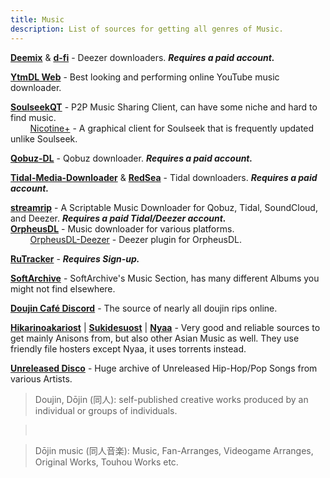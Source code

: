 ```yaml
---
title: Music
description: List of sources for getting all genres of Music.
---
```


[**Deemix**](https://deemix.app) & [**d-fi**](https://notabug.org/sayem314/d-fi) - Deezer downloaders. **_Requires a paid account._**

[**YtmDL Web**](https://ytmdl.deepjyoti30.dev/) - Best looking and performing online YouTube music downloader.

[**SoulseekQT**](https://www.slsknet.org/) - P2P Music Sharing Client, can have some niche and hard to find music.     
&nbsp;&nbsp;&nbsp;&nbsp;&nbsp;&nbsp;&nbsp;&nbsp;[Nicotine+](https://github.com/nicotine-plus/nicotine-plus) - A graphical client for Soulseek that is frequently updated unlike Soulseek.

[**Qobuz-DL**](https://github.com/vitiko98/qobuz-dl) - Qobuz downloader. **_Requires a paid account._**  

[**Tidal-Media-Downloader**](https://github.com/yaronzz/Tidal-Media-Downloader) & [**RedSea**](https://github.com/Dniel97/RedSea) - Tidal downloaders. **_Requires a paid account._** 

[**streamrip**](https://github.com/nathom/streamrip) - A Scriptable Music Downloader for Qobuz, Tidal, SoundCloud, and Deezer. **_Requires a paid Tidal/Deezer account._**    
[**OrpheusDL**](https://github.com/yarrm80s/orpheusdl) - Music downloader for various platforms.  
&nbsp;&nbsp;&nbsp;&nbsp;&nbsp;&nbsp;&nbsp;&nbsp;[OrpheusDL-Deezer](https://github.com/RemixDev/orpheusdl-deezer) - Deezer plugin for OrpheusDL.

[**RuTracker**](https://rutracker.org) - **_Requires Sign-up._**  

[**SoftArchive**](https://sanet.st/music/) - SoftArchive's Music Section, has many different Albums you might not find elsewhere.

[**Doujin Café Discord**](https://discord.gg/doujincafe) - The source of nearly all doujin rips online.

[**Hikarinoakariost**](http://hikarinoakari.com/) | [**Sukidesuost**](http://sukidesuost.info/) | [**Nyaa**](http://nyaa.si/) - Very good and reliable sources to get mainly Anisons from, but also other Asian Music as well. They use friendly file hosters except Nyaa, it uses torrents instead.

[**Unreleased Disco**](https://unreleased.me/) - Huge archive of Unreleased Hip-Hop/Pop Songs from various Artists.

> Doujin, Dōjin (同人): self-published creative works produced by an individual or groups of individuals.  

> &nbsp;

> Dōjin music (同人音楽): Music, Fan-Arranges, Videogame Arranges, Original Works, Touhou Works etc.
